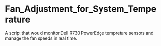 # Fan_Adjustment_for_System_Temperature
A script that would monitor Dell R730 PowerEdge tempreture sensors and manage the fan speeds in real time.
